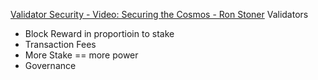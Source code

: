 [Validator Security - Video: Securing the Cosmos - Ron Stoner](https://www.youtube.com/watch?v=Blc5CsXkQmg)
Validators 
- Block Reward in proportioin to stake 
- Transaction Fees
- More Stake == more power
- Governance
